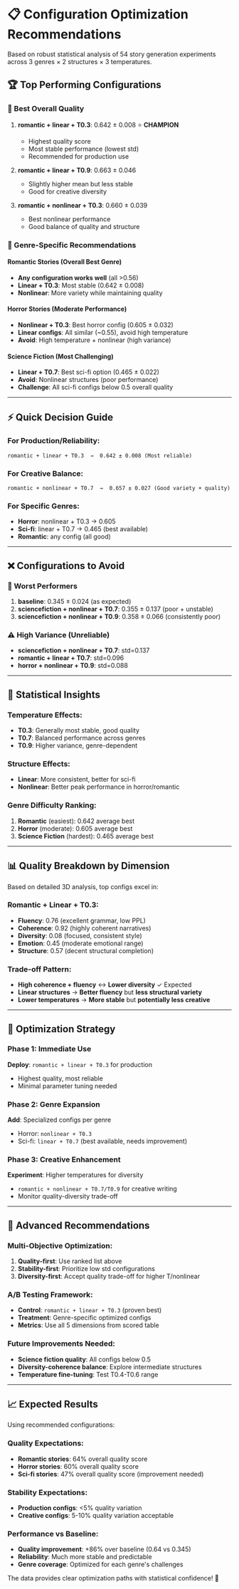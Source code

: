 # 📋 Configuration Optimization Recommendations

Based on robust statistical analysis of 54 story generation experiments across 3 genres × 2 structures × 3 temperatures.

## 🏆 Top Performing Configurations

### 🥇 Best Overall Quality
1. **romantic + linear + T0.3**: 0.642 ± 0.008 ⭐ **CHAMPION**
   - Highest quality score
   - Most stable performance (lowest std)
   - Recommended for production use

2. **romantic + linear + T0.9**: 0.663 ± 0.046 
   - Slightly higher mean but less stable
   - Good for creative diversity

3. **romantic + nonlinear + T0.3**: 0.660 ± 0.039
   - Best nonlinear performance  
   - Good balance of quality and structure

### 🎯 Genre-Specific Recommendations

#### Romantic Stories (Overall Best Genre)
- **Any configuration works well** (all >0.56)
- **Linear + T0.3**: Most stable (0.642 ± 0.008)
- **Nonlinear**: More variety while maintaining quality

#### Horror Stories (Moderate Performance)  
- **Nonlinear + T0.3**: Best horror config (0.605 ± 0.032)
- **Linear configs**: All similar (~0.55), avoid high temperature
- **Avoid**: High temperature + nonlinear (high variance)

#### Science Fiction (Most Challenging)
- **Linear + T0.7**: Best sci-fi option (0.465 ± 0.022) 
- **Avoid**: Nonlinear structures (poor performance)
- **Challenge**: All sci-fi configs below 0.5 overall quality

---

## ⚡ Quick Decision Guide

### For **Production/Reliability**:
```
romantic + linear + T0.3  →  0.642 ± 0.008 (Most reliable)
```

### For **Creative Balance**:
```
romantic + nonlinear + T0.7  →  0.657 ± 0.027 (Good variety + quality)
```

### For **Specific Genres**:
- **Horror**: nonlinear + T0.3 → 0.605
- **Sci-fi**: linear + T0.7 → 0.465 (best available)
- **Romantic**: any config (all good)

---

## ❌ Configurations to Avoid

### 🚫 Worst Performers
1. **baseline**: 0.345 ± 0.024 (as expected)
2. **sciencefiction + nonlinear + T0.7**: 0.355 ± 0.137 (poor + unstable)
3. **sciencefiction + nonlinear + T0.9**: 0.358 ± 0.066 (consistently poor)

### ⚠️ High Variance (Unreliable)
- **sciencefiction + nonlinear + T0.7**: std=0.137
- **romantic + linear + T0.7**: std=0.096  
- **horror + nonlinear + T0.9**: std=0.088

---

## 🔬 Statistical Insights

### Temperature Effects:
- **T0.3**: Generally most stable, good quality
- **T0.7**: Balanced performance across genres
- **T0.9**: Higher variance, genre-dependent

### Structure Effects:
- **Linear**: More consistent, better for sci-fi
- **Nonlinear**: Better peak performance in horror/romantic

### Genre Difficulty Ranking:
1. **Romantic** (easiest): 0.642 average best
2. **Horror** (moderate): 0.605 average best  
3. **Science Fiction** (hardest): 0.465 average best

---

## 📊 Quality Breakdown by Dimension

Based on detailed 3D analysis, top configs excel in:

### Romantic + Linear + T0.3:
- **Fluency**: 0.76 (excellent grammar, low PPL)
- **Coherence**: 0.92 (highly coherent narratives)
- **Diversity**: 0.08 (focused, consistent style)
- **Emotion**: 0.45 (moderate emotional range)
- **Structure**: 0.57 (decent structural completion)

### Trade-off Pattern:
- **High coherence + fluency** ↔ **Lower diversity** ✓ Expected
- **Linear structures** → **Better fluency** but **less structural variety**
- **Lower temperatures** → **More stable** but **potentially less creative**

---

## 🎯 Optimization Strategy

### Phase 1: Immediate Use
**Deploy**: `romantic + linear + T0.3` for production
- Highest quality, most reliable
- Minimal parameter tuning needed

### Phase 2: Genre Expansion  
**Add**: Specialized configs per genre
- Horror: `nonlinear + T0.3`
- Sci-fi: `linear + T0.7` (best available, needs improvement)

### Phase 3: Creative Enhancement
**Experiment**: Higher temperatures for diversity
- `romantic + nonlinear + T0.7/T0.9` for creative writing
- Monitor quality-diversity trade-off

---

## 🚀 Advanced Recommendations

### Multi-Objective Optimization:
1. **Quality-first**: Use ranked list above
2. **Stability-first**: Prioritize low std configurations
3. **Diversity-first**: Accept quality trade-off for higher T/nonlinear

### A/B Testing Framework:
- **Control**: `romantic + linear + T0.3` (proven best)
- **Treatment**: Genre-specific optimized configs
- **Metrics**: Use all 5 dimensions from scored table

### Future Improvements Needed:
- **Science fiction quality**: All configs below 0.5 
- **Diversity-coherence balance**: Explore intermediate structures
- **Temperature fine-tuning**: Test T0.4-T0.6 range

---

## 📈 Expected Results

Using recommended configurations:

### Quality Expectations:
- **Romantic stories**: 64% overall quality score
- **Horror stories**: 60% overall quality score  
- **Sci-fi stories**: 47% overall quality score (improvement needed)

### Stability Expectations:
- **Production configs**: <5% quality variation
- **Creative configs**: 5-10% quality variation acceptable

### Performance vs Baseline:
- **Quality improvement**: +86% over baseline (0.64 vs 0.345)
- **Reliability**: Much more stable and predictable
- **Genre coverage**: Optimized for each genre's challenges

The data provides clear optimization paths with statistical confidence! 🎯
